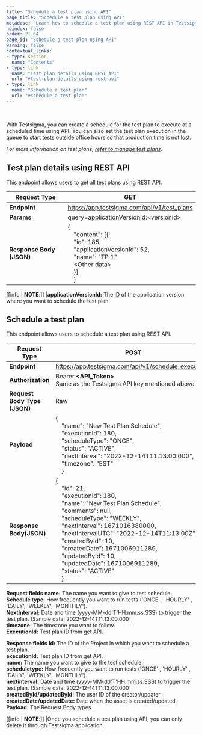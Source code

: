 ```yaml
---
title: "Schedule a test plan using API"
page_title: "Schedule a test plan using API"
metadesc: "Learn how to schedule a test plan using REST API in Testsigma. "
noindex: false
order: 21.64
page_id: "Schedule a test plan using API"
warning: false
contextual_links:
- type: section
  name: "Contents"
- type: link
  name: "Test plan details using REST API"
  url: "#test-plan-details-using-rest-api"
- type: link
  name: "Schedule a test plan"
  url: "#schedule-a-test-plan"
---
```


<br>

With Testsigma, you can create a schedule for the test plan to execute at a scheduled time using API. You can also set the test plan execution in the queue to start tests outside office hours so that production time is not lost.

*For more information on test plans, [refer to manage test plans](https://testsigma.com/docs/test-management/test-plans/overview/).*

## **Test plan details using REST API**

This endpoint allows users to get all test plans using REST API.

|**Request Type**|**GET**|
|---|---|
|**Endpoint**|https://app.testsigma.com/api/v1/test_plans|
|**Params**| query=applicationVersionId:&lt;versionid&gt;|
|**Response Body (JSON)**|{<br>&emsp;"content": [{<br>&emsp;"id": 185,<br>&emsp;"applicationVersionId": 52,<br>&emsp;"name": "TP 1"<br>&emsp;&lt;Other data&gt;<br>&emsp;}]<br>&emsp;}|

[[info | **NOTE**:]]
|**applicationVersionId:** The ID of the application version where you want to schedule the test plan.

## **Schedule a test plan**
This endpoint allows users to schedule a test plan using REST API.

|**Request Type**|**POST**|
|---|---|
|**Endpoint**|https://app.testsigma.com/api/v1/schedule_executions|
|**Authorization**|Bearer **<API\_Token>**<br>Same as the Testsigma API key mentioned above.|
|**Request Body Type (JSON)**|Raw|
|**Payload**|{<br>&emsp;"name": "New Test Plan Schedule",<br>&emsp;"executionId": 180,<br>&emsp;"scheduleType": "ONCE",<br>&emsp;"status": "ACTIVE",<br>&emsp;"nextInterval": "2022-12-14T11:13:00.000",<br>&emsp;"timezone": "EST"<br>&emsp;}|
|**Response Body(JSON)**|{<br>&emsp;"id": 21,<br>&emsp;"executionId": 180,<br>&emsp;"name": "New Test Plan Schedule",<br>&emsp;"comments": null,<br>&emsp;"scheduleType": "WEEKLY",<br>&emsp;"nextInterval": 1671016380000,<br>&emsp;"nextIntervalUTC": "2022-12-14T11:13:00Z",<br>&emsp;"createdById": 10,<br>&emsp;"createdDate": 1671006911289,<br>&emsp;"updatedById": 10,<br>&emsp;"updatedDate": 1671006911289,<br>&emsp;"status": "ACTIVE"<br>&emsp;}|

**Request fields**
**name:** The name you want to give to test schedule.<br>
**Schedule type:** How frequently you want to run tests ('ONCE' , 'HOURLY' , 'DAILY', 'WEEKLY', 'MONTHLY').<br>
**NextInterval:** Date and time (yyyy-MM-dd'T'HH:mm:ss.SSS)  to trigger the test plan. [Sample data: 2022-12-14T11:13:00.000]<br>
**timezone:** The timezone you want to follow.<br>
**ExecutionId:** Test plan ID from get API.<br>

**Response fields**
**id:** The ID of the Project in which you want to schedule a test plan.<br>
**executionId:** Test plan ID from get API.<br>
**name:** The name you want to give to the test schedule.<br>
**scheduletype:** How frequently you want to run tests ('ONCE' , 'HOURLY' , 'DAILY', 'WEEKLY', 'MONTHLY').<br>
**nextinterval:** Date and time (yyyy-MM-dd'T'HH:mm:ss.SSS) to trigger the test plan. [Sample data: 2022-12-14T11:13:00.000]<br>
**createdById/updatedById:** The user ID of the creator/updater<br>
**createdDate/updatedDate:** Date when the asset is created/updated.<br>
**Payload:** The Request Body types.<br>

[[info | **NOTE**:]]
|Once you schedule a test plan using API, you can only delete it through Testsigma application.
